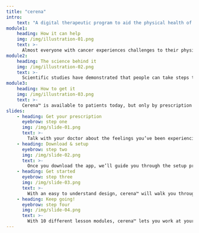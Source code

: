 ```yaml
---
title: "cerena"
intro:
    text: "A digital therapeutic program to aid the physical health of people with cancer."
module1:
    heading: How it can help
    img: /img/illustration-01.png
    text: >-
      Almost everyone with cancer experiences challenges to their physical health that are in addition to the cancer. Cerena™ provides resources to help you manage your physical health conveniently located on your smartphone or tablet, as a means to build resiliency to stress and improve health outcomes.
module2:
    heading: The science behind it
    img: /img/illustration-02.png
    text: >-
      Scientific studies have demonstrated that people can take steps to improve their control of their physical health, even when dealing with serious illnesses such as cancer. Cerena™ was designed to guide you in managing your physical health as a part of your overall health journey.
module3:
    heading: How to get it
    img: /img/illustration-03.png
    text: >-
      Cerena™ is available to patients today, but only by prescription from your doctor. Due to COVID-19, the FDA recognizes that cancer patients are struggling now more than ever. Their recent guidance enables the immediate release of cerena™, while it is also being studied in clinical trials. If you’re still receiving medical treatment for your cancer, you can use cerena™ at the same time.
slides:
    - heading: Get your prescription
      eyebrow: step one
      img: /img/slide-01.png
      text: >-
        Talk with your doctor about the feelings you’ve been experiencing since your cancer diagnosis. Your doctor will suggest a care plan for you, which may include a prescription for cerena™. You will be given a link and an access code to download the app.
    - heading: Download & setup
      eyebrow: step two
      img: /img/slide-02.png
      text: >-
        Once you download the app, we’ll guide you through the setup process to personalize the program to your individual needs and preferences.
    - heading: Get started
      eyebrow: step three
      img: /img/slide-03.png
      text: >-
        With an easy to understand design, cerena™ will walk you through each step.  You'll be able to discover new insights about your physical health and learn new ways to improve your physical health.
    - heading: Keep going!
      eyebrow: step four
      img: /img/slide-04.png
      text: >-
        With 10 different lesson modules, cerena™ lets you work at your own pace and even repeat steps whenever you want, unlocking new resources along the way.
---
```

